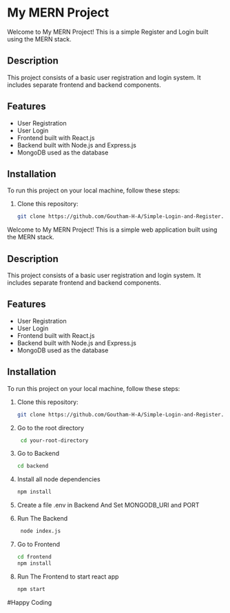 # My MERN Project

Welcome to My MERN Project! This is a simple Register and Login built using the MERN stack.

## Description

This project consists of a basic user registration and login system. It includes separate frontend and backend components.

## Features

- User Registration
- User Login
- Frontend built with React.js
- Backend built with Node.js and Express.js
- MongoDB used as the database

## Installation

To run this project on your local machine, follow these steps:

1. Clone this repository:

   ```bash
   git clone https://github.com/Goutham-H-A/Simple-Login-and-Register.git

Welcome to My MERN Project! This is a simple web application built using the MERN stack.

## Description

This project consists of a basic user registration and login system. It includes separate frontend and backend components.

## Features

- User Registration
- User Login
- Frontend built with React.js
- Backend built with Node.js and Express.js
- MongoDB used as the database


## Installation

To run this project on your local machine, follow these steps:

1. Clone this repository:

   ```bash
   git clone https://github.com/Goutham-H-A/Simple-Login-and-Register.git

2. Go to the root directory
     ```bash
      cd your-root-directory
   
4. Go to Backend
      ```bash
      cd backend
   
6. Install all node dependencies
      ```bash
      npm install
   
8. Create a file .env in Backend
      And Set MONGODB_URI and PORT
   
10. Run The Backend
     ```bash
      node index.js
    
12. Go to Frontend
      ```bash
      cd frontend
      npm install
    
14. Run The Frontend to start react app
       ```bash
       npm start


#Happy Coding
